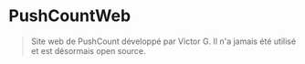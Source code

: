 # PushCountWeb

> Site web de PushCount développé par Victor G. Il n'a jamais été utilisé et est désormais open source. 
